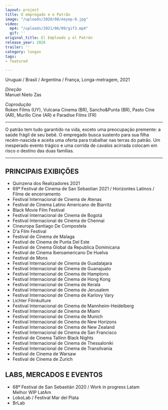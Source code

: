 ```yaml
---
layout: project
title: O empregado e o Patrão
image: "/uploads/2020/08/eeyep-8.jpg"
video:
  mp4: "/uploads/2021/06/09/gif3.mp4"
  gif: ''
original_title: El Empleado y el Patrón
release_year: 2026
trailer: ''
category: longas
tags:
- featured

---
```

Uruguai / Brasil / Argentina / França, Longa-metragem, 2021

_Direção_  
Manuel Nieto Zas

_Coprodução_  
Roken Films (UY), Vulcana Cinema (BR), Sancho&Punta (BR), Pasto Cine (AR), Murillo Cine (AR) e Paradise Films (FR)

***

O patrão tem tudo garantido na vida, exceto uma preocupação premente: a saúde frágil de seu bebê. O empregado busca sustento para sua filha recém-nascida e aceita uma oferta para trabalhar nas terras do patrão. Um inesperado evento trágico e uma corrida de cavalos acirrada colocam em risco o destino das duas famílias.

***

## PRINCIPAIS EXIBIÇÕES

* Quinzena dos Realizadores 2021
* 69º Festival de Cinema de San Sebastian 2021 / Horizontes Latinos / Filme de encerramento
* Festival Internacional de Cinema de Atenas
* Festival de Cinema Latino Americano de Biarritz
* Black Movie Film Festival
* Festival Internacional de Cinema de Bogotá
* Festival Internacional de Cinema de Chennai
* Cineuropa Santiago De Compostela
* D'a Film Festival
* Festival de Cinema de Malaga
* Festival de Cinema de Punta Del Este
* Festival de Cinema Global da Republica Dominicana
* Festival de Cinema Iberoamericano De Huelva
* Festival de Mons
* Festival Internacional de Cinema de Guadalajara
* Festival Internacional de Cinema de Guanajuato
* Festival Internacional de Cinema de Hamptons
* Festival Internacional de Cinema de Hong Kong
* Festival Internacional de Cinema de Kerala
* Festival Internacional de Cinema de Jerusalem
* Festival Internacional de Cinema de Karlovy Vary
* Lichter Filmkulture
* Festival Internacional de Cinema de Mannheim-Heidelberg
* Festival Internacional de Cinema de Miami
* Festival Internacional de Cinema de Munich
* Festival Internacional de Cinema de New Horizons
* Festival Internacional de Cinema de New Zealand
* Festival Internacional de Cinema de San Francisco
* Festival de Cinema Tallinn Black Nights
* Festival Internacional de Cinema de Thessaloniki
* Festival Internacional de Cinema de Transilvania
* Festival de Cinema de Warsaw
* Festival de Cinema de Zurich

## LABS, MERCADOS E EVENTOS

* 68º Festival de San Sebastián 2020 / Work in progress Latam  
  Melhor WIP LatAm
* LoboLab / Festival Mar del Plata
* BrLab
